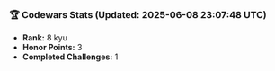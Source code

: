 ### 🏆 Codewars Stats (Updated: 2025-06-08 23:07:48 UTC)

- **Rank:** 8 kyu
- **Honor Points:** 3
- **Completed Challenges:** 1
